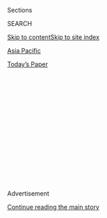 <div id="app">

<div>

<div>

<div>

<div class="NYTAppHideMasthead css-1q2w90k e1suatyy0">

<div class="section css-ui9rw0 e1suatyy2">

<div class="css-eph4ug er09x8g0">

<div class="css-6n7j50">

</div>

<span class="css-1dv1kvn">Sections</span>

<div class="css-10488qs">

<span class="css-1dv1kvn">SEARCH</span>

</div>

[Skip to content](#site-content)[Skip to site index](#site-index)

</div>

<div id="masthead-section-label" class="css-1wr3we4 eaxe0e00">

[Asia
Pacific](https://www.nytimes.com/section/world/asia)

</div>

<div class="css-10698na e1huz5gh0">

</div>

</div>

<div id="masthead-bar-one" class="section hasLinks css-15hmgas e1csuq9d3">

<div class="css-uqyvli e1csuq9d0">

</div>

<div class="css-1uqjmks e1csuq9d1">

</div>

<div class="css-9e9ivx">

[](https://myaccount.nytimes.com/auth/login?response_type=cookie&client_id=vi)

</div>

<div class="css-1bvtpon e1csuq9d2">

[Today’s
Paper](https://www.nytimes.com/section/todayspaper)

</div>

</div>

</div>

</div>

<div data-aria-hidden="false">

<div id="site-content" data-role="main">

<div>

<div class="css-1aor85t" style="opacity:0.000000001;z-index:-1;visibility:hidden">

<div class="css-1hqnpie">

<div class="css-epjblv">

<span class="css-17xtcya">[Asia
Pacific](/section/world/asia)</span><span class="css-x15j1o">|</span><span class="css-fwqvlz">In
India, a Gay Prince’s Coming Out Earns Accolades, and
Enemies</span>

</div>

<div class="css-k008qs">

<div class="css-1iwv8en">

<span class="css-18z7m18"></span>

<div>

</div>

</div>

<span class="css-1n6z4y">https://nyti.ms/3jX3EZN</span>

<div class="css-1705lsu">

<div class="css-4xjgmj">

<div class="css-4skfbu" data-role="toolbar" data-aria-label="Social Media Share buttons, Save button, and Comments Panel with current comment count" data-testid="share-tools">

  - 
  - 
  - 
  - 
    
    <div class="css-6n7j50">
    
    </div>

  - 
  - 

</div>

</div>

</div>

</div>

</div>

</div>

<div id="NYT_TOP_BANNER_REGION" class="css-13pd83m">

</div>

<div id="top-wrapper" class="css-1sy8kpn">

<div id="top-slug" class="css-l9onyx">

Advertisement

</div>

[Continue reading the main
story](#after-top)

<div class="ad top-wrapper" style="text-align:center;height:100%;display:block;min-height:250px">

<div id="top" class="place-ad" data-position="top" data-size-key="top">

</div>

</div>

<div id="after-top">

</div>

</div>

<div>

<div id="sponsor-wrapper" class="css-1hyfx7x">

<div id="sponsor-slug" class="css-19vbshk">

Supported by

</div>

[Continue reading the main
story](#after-sponsor)

<div id="sponsor" class="ad sponsor-wrapper" style="text-align:center;height:100%;display:block">

</div>

<div id="after-sponsor">

</div>

</div>

<div class="css-186x18t">

The Saturday Profile

</div>

<div class="css-1vkm6nb ehdk2mb0">

# In India, a Gay Prince’s Coming Out Earns Accolades, and Enemies

</div>

Prince Manvendra’s journey from an excruciatingly lonely child to a
global L.G.B.T.Q. advocate included death threats and disinheritance.

<div class="css-79elbk" data-testid="photoviewer-wrapper">

<div class="css-z3e15g" data-testid="photoviewer-wrapper-hidden">

</div>

<div class="css-1a48zt4 ehw59r15" data-testid="photoviewer-children">

![<span class="css-16f3y1r e13ogyst0" data-aria-hidden="true">Prince
Manvendra Singh Gohil outside his home in Gujarat, India, this
month.</span><span class="css-cnj6d5 e1z0qqy90" itemprop="copyrightHolder"><span class="css-1ly73wi e1tej78p0">Credit...</span><span><span>Atul
Loke for The New York
Times</span></span></span>](https://static01.nyt.com/images/2020/07/31/world/31profile-prince-manvendra-1/merlin_175102827_1051cde2-1285-4e95-b75f-23450f96203e-articleLarge.jpg?quality=75&auto=webp&disable=upscale)

</div>

</div>

<div class="css-18e8msd">

<div class="css-vp77d3 epjyd6m0">

<div class="css-hus3qt ey68jwv0" data-aria-hidden="true">

[![Shalini Venugopal
Bhagat](https://static01.nyt.com/images/2019/11/26/reader-center/author-shalini-venugopal-bhagat/author-shalini-venugopal-bhagat-thumbLarge.png
"Shalini Venugopal Bhagat")](https://www.nytimes.com/by/shalini-venugopal-bhagat)

</div>

<div class="css-1baulvz">

By [<span class="css-1baulvz last-byline" itemprop="name">Shalini
Venugopal
Bhagat</span>](https://www.nytimes.com/by/shalini-venugopal-bhagat)

</div>

</div>

  - 
    
    <div class="css-ld3wwf e16638kd2">
    
    Published July 31, 2020Updated Aug. 1,
    2020
    
    </div>

  - 
    
    <div class="css-4xjgmj">
    
    <div class="css-pvvomx" data-role="toolbar" data-aria-label="Social Media Share buttons, Save button, and Comments Panel with current comment count" data-testid="share-tools">
    
      - 
      - 
      - 
      - 
        
        <div class="css-6n7j50">
        
        </div>
    
      - 
      - 
    
    </div>
    
    </div>

</div>

</div>

<div class="section meteredContent css-1r7ky0e" name="articleBody" itemprop="articleBody">

<div class="css-1fanzo5 StoryBodyCompanionColumn">

<div class="css-53u6y8">

NEW DELHI — Born into a royal family that once ruled the kingdom of
Rajpipla in India, he was raised in the family’s palaces and mansions
and was being groomed to take over a dynasty that goes back 600 years.

But then he gave an interview that prompted his mother to disown him and
set off protests in his hometown, where he was burned in effigy.

Since coming out as gay in that 2006 interview, Prince Manvendra Singh
Gohil has faced a torrent of bullying and threats, and was disinherited
by his family for a period.

But he has also earned global accolades for his L.G.B.T.Q. advocacy,
becoming one of the few gay-rights activists in the world with such
royal ties.

</div>

</div>

<div class="css-1fanzo5 StoryBodyCompanionColumn">

<div class="css-53u6y8">

As part of his efforts, Prince Manvendra, 55, has [appeared on “The
Oprah Winfrey Show” three
times](https://www.youtube.com/watch?v=i6a39D0PtPM), swapped life
stories with Kris Jenner on “Keeping Up With the Kardashians” and is
working to establish a shelter for L.G.B.T.Q. people on his property in
the Indian state of Gujarat. He is also working with several aid
agencies to prevent the spread of H.I.V. among gay men.

Prince Manvendra and his husband, deAndre Richardson, have spent the
last few months in lockdown getting the shelter ready. They envision a
safe space where those who have been disowned by their families can get
back on their feet and learn job skills.

“I know how important it is to have a safe space after coming out,” the
prince said.

Although India abolished the princely order in 1971, the honorary titles
are still commonly used for royal descendants, and traditional
responsibilities are still carried out.

</div>

</div>

<div class="css-79elbk" data-testid="photoviewer-wrapper">

<div class="css-z3e15g" data-testid="photoviewer-wrapper-hidden">

</div>

<div class="css-1a48zt4 ehw59r15" data-testid="photoviewer-children">

![<span class="css-16f3y1r e13ogyst0" data-aria-hidden="true">Prince
Manvendra at the Amsterdam Gay Pride festival in
2018.</span><span class="css-cnj6d5 e1z0qqy90" itemprop="copyrightHolder"><span class="css-1ly73wi e1tej78p0">Credit...</span><span>Shutterstock</span></span>](https://static01.nyt.com/images/2020/07/24/world/24profile-prince-manvendra1/merlin_174892248_a8b77fbc-1825-4403-a66f-c8ce51d5b470-articleLarge.jpg?quality=75&auto=webp&disable=upscale)

</div>

</div>

<div class="css-1fanzo5 StoryBodyCompanionColumn">

<div class="css-53u6y8">

When the prince shared that he was gay in that front-page newspaper
interview 14 years ago, it created a storm of mostly negative publicity.
It was shocking for a member of an Indian royal family, especially one
from the rigidly conservative Rajput warrior clan that once ruled over
large parts of northern and central India, to come out so publicly.
Being gay was a criminal offense in India under the [archaic British law
in effect at the
time](https://www.nytimes.com/2018/06/02/world/asia/gay-in-india-where-progress-has-come-only-with-risk.html?searchResultPosition=5).
The law was [struck
down](https://www.nytimes.com/2018/09/06/world/asia/india-gay-sex-377.html)
in 2018.

</div>

</div>

<div class="css-1fanzo5 StoryBodyCompanionColumn">

<div class="css-53u6y8">

The fallout from his announcement was brutal, beginning with protests in
his hometown, Rajpipla, where he was burned in effigy. His mother took
out a newspaper advertisement to announce she was disowning him.

The government offered him security after he received several death
threats, but he turned down the offer and refused to back down. “I
decided that I would continue fighting because I have truth on my side,”
he
said.

</div>

</div>

<div class="css-79elbk" data-testid="photoviewer-wrapper">

<div class="css-z3e15g" data-testid="photoviewer-wrapper-hidden">

</div>

<div class="css-1a48zt4 ehw59r15" data-testid="photoviewer-children">

<div class="css-1xdhyk6 erfvjey0">

<span class="css-1ly73wi e1tej78p0">Image</span>

<div class="css-zjzyr8">

<div data-testid="lazyimage-container" style="height:257.77777777777777px">

</div>

</div>

</div>

<span class="css-16f3y1r e13ogyst0" data-aria-hidden="true">Prince
Manvendra playing the harmonium for his husband, deAndre
Richardson.</span><span class="css-cnj6d5 e1z0qqy90" itemprop="copyrightHolder"><span class="css-1ly73wi e1tej78p0">Credit...</span><span>Atul
Loke for The New York Times</span></span>

</div>

</div>

<div class="css-1fanzo5 StoryBodyCompanionColumn">

<div class="css-53u6y8">

Prince Manvendra was born in 1965 to Raghubir Singh Gohil, the current
honorary maharajah of Rajpipla, and Rukmani Devi Gohil, the daughter of
the former maharajah of Jaisalmer.

By that time, the era of fabulously rich Indian maharajahs had already
waned. His great-grandfather’s ostentatious display of wealth, with
[stables of racehorses and garages filled with
Rolls-Royces](https://economictimes.indiatimes.com/erstwhile-royals-rally-to-bring-back-vintage-rolls-royce-sold-overseas/articleshow/20608569.cms?from=mdr)(nearly
a dozen), was no longer welcome in a newly independent India where
socialism, austerity and self-sufficiency were the new mantras.

Although Prince Manvendra’s family no longer ruled a kingdom, the old
ways still largely prevailed. He spent most of his childhood in his
family’s seven-bedroom mansion in Mumbai, staffed by servants who had
worked for the family for generations. He barely saw his parents and was
raised primarily by the same nanny who had raised his mother.

“Until I was 9 or 10, I thought my nanny was my mother,” he said. “I
didn’t realize that the glamorous woman who appeared once in a while was
actually my mother.”

</div>

</div>

<div class="css-1fanzo5 StoryBodyCompanionColumn">

<div class="css-53u6y8">

The lack of parental love still wounds him. “Why do parents give birth
to children if they don’t want to take care of them?” he said.

His childhood was excruciatingly lonely. His only friends were the birds
and other animals he rescued as a young child. “I grew up with literally
no friends, because I knew I couldn’t invite anyone home,” he said,
because he was allowed to socialize only with children from a similar
background.

</div>

</div>

<div class="css-79elbk" data-testid="photoviewer-wrapper">

<div class="css-z3e15g" data-testid="photoviewer-wrapper-hidden">

</div>

<div class="css-1a48zt4 ehw59r15" data-testid="photoviewer-children">

<div class="css-1xdhyk6 erfvjey0">

<span class="css-1ly73wi e1tej78p0">Image</span>

<div class="css-zjzyr8">

<div data-testid="lazyimage-container" style="height:386.6666666666667px">

</div>

</div>

</div>

<span class="css-16f3y1r e13ogyst0" data-aria-hidden="true">The prince
at 2. He said his only friends as a young child were the birds and other
animals he rescued. </span>

</div>

</div>

<div class="css-1fanzo5 StoryBodyCompanionColumn">

<div class="css-53u6y8">

He earned a college degree in commerce and accounting and went on to
complete law school, although he has never practiced law.

In 1991, he married Chandrika Kumari, a princess from the royal family
of Jhabua, a match entered into voluntarily, he emphasized.

“I was attracted to men but I thought it was just a passing phase,” he
said. “I had never been allowed to spend time alone with a girl, and sex
before marriage was out of the question.”

Being gay was not a possibility that ever crossed his mind, he said,
because he knew nothing about it.

</div>

</div>

<div class="css-1fanzo5 StoryBodyCompanionColumn">

<div class="css-53u6y8">

“Once we got married, it became clear to me that I wasn’t interested in
women sexually,” he said. “We were very good friends, we got along very
well, but there was no sexual attraction.”

The couple called it quits 15 months later, a split that caused an
uproar in royal circles. After the divorce, he said, he was wracked with
guilt and confused about his sexuality. He moved back to Mumbai, a
26-year-old divorced virgin, and started exploring his sexuality for the
first time.

“I started reading books and magazines. I saw an article about Ashok Row
Kavi and his gay magazine Bombay Dost. I decided to get in touch with
him and ask him if I could possibly be gay,” he recalled.

Mr. Kavi is a father of India’s gay-rights movement. In 1977, he came
out publicly and went on to found Bombay Dost, India’s first gay
magazine, in 1990. He founded the Humsafar Trust, the first group to
provide health services and advocacy for gay men, in 1994.

Mr. Kavi introduced Prince Manvendra to other people in the community
and trained him as a counselor. He remembers the young prince as a
painfully shy introvert, who was slowly starting to become comfortable
with his identity. He said the prince quietly funded the first telephone
help line for gay people in India.

In 2000, with Mr. Kavi’s encouragement, the prince started the [Lakshya
Trust](https://www.lakshyatrust.com/) in Gujarat to help the gay
community
there.

</div>

</div>

<div class="css-79elbk" data-testid="photoviewer-wrapper">

<div class="css-z3e15g" data-testid="photoviewer-wrapper-hidden">

</div>

<div class="css-1a48zt4 ehw59r15" data-testid="photoviewer-children">

<div class="css-1xdhyk6 erfvjey0">

<span class="css-1ly73wi e1tej78p0">Image</span>

<div class="css-zjzyr8">

<div data-testid="lazyimage-container" style="height:491.0666666666666px">

</div>

</div>

</div>

<span class="css-16f3y1r e13ogyst0" data-aria-hidden="true">The young
prince with his parents, Raghubir Singh Gohil and Rukmani Devi Gohil,
and his sister Minaxi in Rajpipla, India, in 1976.</span>

</div>

</div>

<div class="css-1fanzo5 StoryBodyCompanionColumn">

<div class="css-53u6y8">

The work was fulfilling, but as a closeted gay man, the prince said, it
became increasingly difficult to do the advocacy work needed for
Lakshya. And there was growing pressure to remarry.

</div>

</div>

<div class="css-1fanzo5 StoryBodyCompanionColumn">

<div class="css-53u6y8">

After he suffered a nervous breakdown in 2002, his psychiatrist
convinced him the first step in his recovery was to come out to his
parents.

It was the beginning of a long and bitter ordeal. “My parents were in an
absolute state of denial,” Prince Manvendra said. “They declared that
science must have a cure for my condition, a surgery perhaps or shock
therapy to cure my ‘disease.’”

But every doctor his parents consulted told them the same thing —
homosexuality was not a disease or a mental disorder. His parents
finally gave up on medical science and decided to try religion instead.
For three years, they took him to dozens of religious leaders around the
country.

“Ashok told me to cooperate with them completely,” the prince said. “To
let them be satisfied that they’d tried their best.”

There were financial consequences to his coming out. He says that he was
removed from several family businesses and that his mother threatened to
persuade the government to cancel funding for the Lakshya Trust.

“I finally reached a point in my life where I couldn’t take it anymore,”
he said. “I decided to tell the whole
world.”

</div>

</div>

<div class="css-79elbk" data-testid="photoviewer-wrapper">

<div class="css-z3e15g" data-testid="photoviewer-wrapper-hidden">

</div>

<div class="css-1a48zt4 ehw59r15" data-testid="photoviewer-children">

<div class="css-1xdhyk6 erfvjey0">

<span class="css-1ly73wi e1tej78p0">Image</span>

<div class="css-zjzyr8">

<div data-testid="lazyimage-container" style="height:257.77777777777777px">

</div>

</div>

</div>

<span class="css-16f3y1r e13ogyst0" data-aria-hidden="true">The couple
at
home.</span><span class="css-cnj6d5 e1z0qqy90" itemprop="copyrightHolder"><span class="css-1ly73wi e1tej78p0">Credit...</span><span>Atul
Loke for The New York Times</span></span>

</div>

</div>

<div class="css-1fanzo5 StoryBodyCompanionColumn">

<div class="css-53u6y8">

Over the past 14 years, the once-shy royal has grown accustomed to the
spotlight and become a vocal activist for the gay rights movement. Apart
from his work with the Lakshya Trust, he is a founding member of the
Asia Pacific Coalition on Male Sexual Health and is an ambassador
consultant of the AIDS Healthcare Foundation.

“He was living a very troubled life, under a lot of pressure,” said
Chirantana Bhatt, a close friend. “But now it’s a life of pride, in the
true sense.”

He has also found love. In 2013, he married Mr. Richardson, an American
he met online in 2009, in the United States. The couple live on an
estate in Gujarat given to the prince by his father. His modest brick
house there is a far cry from the opulent palace of his ancestors, but
he says he could not be happier.

His father, the maharajah, acknowledged in an interview that it was
difficult for the family to come to terms with his son’s sexuality and
the constant media attention on the family.

“But it’s his decision,” the maharajah said.

His relationship with his mother remains frosty, but other members of
the family have been supportive, he says. His grandmother, on her
deathbed, expressed her happiness that he had found a partner to share
his life with.

Prince Manvendra is cautiously optimistic about the future. He is not
sure if he will become the next honorary maharajah of Rajpipla. “I have
left it to my family members,” he said. “I would prefer to keep working
for my cause because the role of maharajah comes with a lot of
responsibilities and duties that would divert me from my
activism.”

</div>

</div>

<div class="css-79elbk" data-testid="photoviewer-wrapper">

<div class="css-z3e15g" data-testid="photoviewer-wrapper-hidden">

</div>

<div class="css-1a48zt4 ehw59r15" data-testid="photoviewer-children">

<div class="css-1xdhyk6 erfvjey0">

<span class="css-1ly73wi e1tej78p0">Image</span>

<div class="css-zjzyr8">

<div data-testid="lazyimage-container" style="height:257.77777777777777px">

</div>

</div>

</div>

<span class="css-16f3y1r e13ogyst0" data-aria-hidden="true">Prince
Manvendra in front of the remains of his royal palace on the banks of
Narmada in
Gujarat.</span><span class="css-cnj6d5 e1z0qqy90" itemprop="copyrightHolder"><span class="css-1ly73wi e1tej78p0">Credit...</span><span>Atul
Loke for The New York Times</span></span>

</div>

</div>

<div>

</div>

</div>

<div>

</div>

<div>

</div>

<div>

</div>

<div>

<div id="bottom-wrapper" class="css-1ede5it">

<div id="bottom-slug" class="css-l9onyx">

Advertisement

</div>

[Continue reading the main
story](#after-bottom)

<div id="bottom" class="ad bottom-wrapper" style="text-align:center;height:100%;display:block;min-height:90px">

</div>

<div id="after-bottom">

</div>

</div>

</div>

</div>

</div>

## Site Index

<div>

</div>

## Site Information Navigation

  - [© <span>2020</span> <span>The New York Times
    Company</span>](https://help.nytimes.com/hc/en-us/articles/115014792127-Copyright-notice)

<!-- end list -->

  - [NYTCo](https://www.nytco.com/)
  - [Contact
    Us](https://help.nytimes.com/hc/en-us/articles/115015385887-Contact-Us)
  - [Work with us](https://www.nytco.com/careers/)
  - [Advertise](https://nytmediakit.com/)
  - [T Brand Studio](http://www.tbrandstudio.com/)
  - [Your Ad
    Choices](https://www.nytimes.com/privacy/cookie-policy#how-do-i-manage-trackers)
  - [Privacy](https://www.nytimes.com/privacy)
  - [Terms of
    Service](https://help.nytimes.com/hc/en-us/articles/115014893428-Terms-of-service)
  - [Terms of
    Sale](https://help.nytimes.com/hc/en-us/articles/115014893968-Terms-of-sale)
  - [Site
    Map](https://spiderbites.nytimes.com)
  - [Help](https://help.nytimes.com/hc/en-us)
  - [Subscriptions](https://www.nytimes.com/subscription?campaignId=37WXW)

</div>

</div>

</div>

</div>
